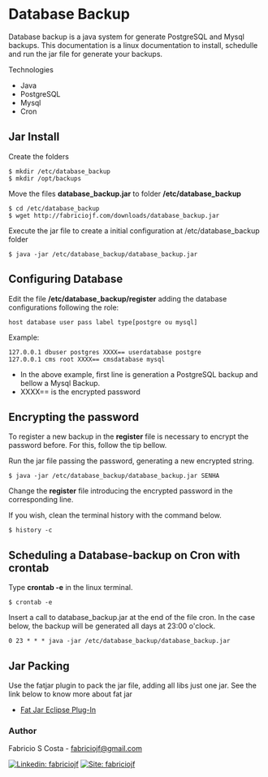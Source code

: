 # Database Backup

Database backup is a java system for generate PostgreSQL and Mysql backups. This documentation is a linux documentation to install, schedulle and run the jar file for generate your backups.

Technologies

* Java
* PostgreSQL 
* Mysql
* Cron

## Jar Install 

Create the folders

```console
$ mkdir /etc/database_backup
$ mkdir /opt/backups
```

Move the files **database_backup.jar** to folder **/etc/database_backup**

```console
$ cd /etc/database_backup
$ wget http://fabriciojf.com/downloads/database_backup.jar 
```

Execute the jar file to create a initial configuration at /etc/database_backup folder

```console
$ java -jar /etc/database_backup/database_backup.jar 
```

## Configuring Database

Edit the file **/etc/database_backup/register** adding the database configurations following the role:

```
host database user pass label type[postgre ou mysql]
```

Example:

```
127.0.0.1 dbuser postgres XXXX== userdatabase postgre
127.0.0.1 cms root XXXX== cmsdatabase mysql
```

* In the above example, first line is generation a PostgreSQL backup and bellow a Mysql Backup. 
* XXXX== is the encrypted password


## Encrypting the password

To register a new backup in the **register** file is necessary to encrypt the password before. For this, follow the tip bellow. 

Run the jar file passing the password, generating a new encrypted string.
 
```console
$ java -jar /etc/database_backup/database_backup.jar SENHA
```
Change the **register** file introducing the encrypted password in the corresponding line.

If you wish, clean the terminal history with the command below.

```console
$ history -c
```


## Scheduling a Database-backup on Cron with crontab

Type **crontab -e** in the linux terminal.

```console
$ crontab -e
```

Insert a call to database_backup.jar at the end of the file cron. In the case below, the backup will be generated all days at 23:00 o'clock.

```console
0 23 * * * java -jar /etc/database_backup/database_backup.jar
```


## Jar Packing

Use the fatjar plugin to  pack the jar file, adding all libs just one jar. See the link below to know more about fat jar

* [Fat Jar Eclipse Plug-In](http://fjep.sourceforge.net/)


### Author

Fabricio S Costa - fabriciojf@gmail.com

[![Linkedin: fabriciojf](https://img.shields.io/badge/-Linkedin-blue?style=flat-square&logo=Linkedin&logoColor=white&link=https://www.linkedin.com/in/fabricioscosta/)](https://www.linkedin.com/in/fabricioscosta/)
[![Site: fabriciojf](https://img.shields.io/badge/-PersonalSite-blue?style=flat-square&logo=wordpress&logoColor=white&link=https://fabriciojf.com)](https://fabriciojf.com)
